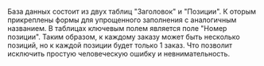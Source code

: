 База данных состоит из двух таблиц "Заголовок" и "Позиции". К оторым прикреплены формы для упрощенного заполнения с аналогичным названием.
В таблицах ключевым полем является поле "Номер позиции". Таким образом, к каждому заказу может быть несколько позиций, но к каждой позиции будет только 1 заказ. Что позволит исключить простую человеческую ошибку и невнимательность.

